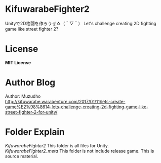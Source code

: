 # KifuwarabeFighter2
Unityで2D格闘を作ろうぜ☆（＾▽＾）  Let's challenge creating 2D fighting game like street fighter 2?

License
=======
**MIT License**  

Author Blog
===========
Author: Muzudho  
http://kifuwarabe.warabenture.com/2017/01/11/lets-create-game%E2%98%8614-lets-challenge-creating-2d-fighting-game-like-street-fighter-2-for-unity/  

Folder Explain
==============
*KifuwarabeFighter2* This folder is all files for Unity.  
*KifuwarabeFighter2_meta* This folder is not include release game. This is source material.  
